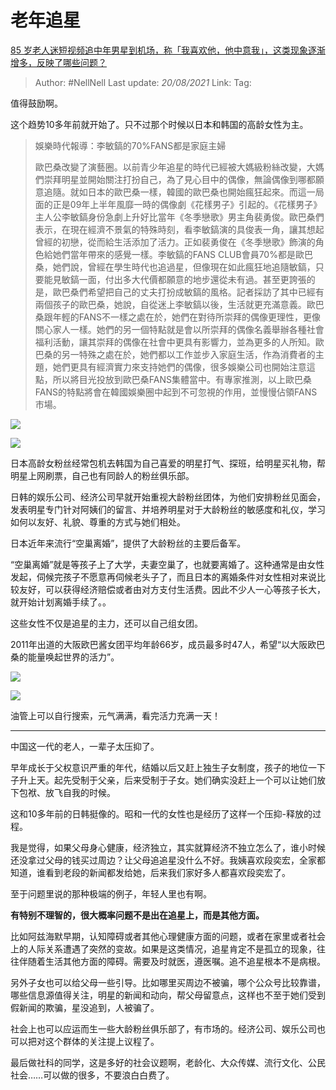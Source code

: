 # 老年追星
[85 岁老人迷短视频追中年男星到机场，称「我喜欢他，他中意我」，这类现象逐渐增多，反映了哪些问题？](https://www.zhihu.com/question/426683956/answer/1536416590)

> Author: #NellNell
> Last update: *20/08/2021*
> Link:
> Tag:

值得鼓励啊。

这个趋势10多年前就开始了。只不过那个时候以日本和韩国的高龄女性为主。

> 娛樂時代報導：李敏鎬的70%FANS都是家庭主婦
>
> 歐巴桑改變了演藝圈。以前青少年追星的時代已經被大媽級粉絲改變，大媽們崇拜明星並開始關注打扮自己，為了見心目中的偶像，無論偶像到哪都願意追隨。就如日本的歐巴桑一樣，韓國的歐巴桑也開始瘋狂起來。而這一局面的正是09年上半年風靡一時的偶像劇《花樣男子》引起的。《花樣男子》主人公李敏鎬身份急劇上升好比當年《冬季戀歌》男主角裴勇俊。歐巴桑們表示，在現在經濟不景氣的特殊時刻，看李敏鎬演的具俊表一角，讓其想起曾經的初戀，從而給生活添加了活力。正如裴勇俊在《冬季戀歌》飾演的角色給她們當年帶來的感覺一樣。李敏鎬的FANS CLUB會員70%都是歐巴桑，她們說，曾經在學生時代也追過星，但像現在如此瘋狂地追隨敏鎬，只要能見敏鎬一面，付出多大代價都願意的地步還從未有過。甚至更誇張的是，歐巴桑們希望把自己的丈夫打扮成敏鎬的風格。記者採訪了其中已經有兩個孩子的歐巴桑，她說，自從迷上李敏鎬以後，生活就更充滿意義。歐巴桑跟年輕的FANS不一樣之處在於，她們在對待所崇拜的偶像更理性，更像關心家人一樣。她們的另一個特點就是會以所崇拜的偶像名義舉辦各種社會福利活動，讓其崇拜的偶像在社會中更具有影響力，並為更多的人所知。歐巴桑的另一特殊之處在於，她們都以工作並步入家庭生活，作為消費者的主題，她們更具有經濟實力來支持她們的偶像，很多娛樂公司也開始注意這點，所以將目光投放到歐巴桑FANS集體當中。有專家推測，以上歐巴桑FANS的特點將會在韓國娛樂圈中起到不可忽視的作用，並慢慢佔領FANS市場。

![](https://pic1.zhimg.com/50/v2-3b2856c66baf1ff3bffd540cc723077a_720w.jpg?source=c8b7c179)

![](https://pic1.zhimg.com/80/v2-3b2856c66baf1ff3bffd540cc723077a_720w.jpg?source=c8b7c179)

日本高龄女粉丝经常包机去韩国为自己喜爱的明星打气、探班，给明星买礼物，帮明星上网刷票，自己也有同龄人的粉丝俱乐部。

日韩的娱乐公司、经济公司早就开始重视大龄粉丝团体，为他们安排粉丝见面会，发表明星专门针对阿姨们的留言、并培养明星对于大龄粉丝的敏感度和礼仪，学习如何以友好、礼貌、尊重的方式与她们相处。

日本近年来流行“空巢离婚”，提供了大龄粉丝的主要后备军。

“空巢离婚”就是等孩子上了大学，夫妻空巢了，也就要离婚了。这种通常是由女性发起，伺候完孩子不愿意再伺候老头子了，而且日本的离婚条件对女性相对来说比较友好，可以获得经济赔偿或者由对方支付生活费。因此不少人一心等孩子长大，就开始计划离婚手续了。。

这些女性不仅是追星的主力，还可以自己组女团。

2011年出道的大阪欧巴酱女团平均年龄66岁，成员最多时47人，希望“以大阪欧巴桑的能量唤起世界的活力”。

![](https://pic1.zhimg.com/50/v2-f76189fffb776185ac73dd11bd0d91f6_720w.jpg?source=c8b7c179)

![](https://pic1.zhimg.com/80/v2-f76189fffb776185ac73dd11bd0d91f6_720w.jpg?source=c8b7c179)

油管上可以自行搜索，元气满满，看完活力充满一天！

---

中国这一代的老人，一辈子太压抑了。

早年成长于父权意识严重的年代，结婚以后又赶上独生子女制度，孩子的地位一下子升上天。起先受制于父亲，后来受制于子女。她们确实没赶上一个可以让她们放下包袱、放飞自我的时候。

这和10多年前的日韩挺像的。昭和一代的女性也是经历了这样一个压抑-释放的过程。

我是觉得，如果父母身心健康，经济独立，其实就算经济不独立怎么了，谁小时候还没拿过父母的钱买过周边？让父母追追星没什么不好。我姨喜欢段奕宏，全家都知道，谁看到老段的新闻都发给她，后来我们家好多人都喜欢段奕宏了。

至于问题里说的那种极端的例子，年轻人里也有啊。

**有特别不理智的，很大概率问题不是出在追星上，而是其他方面。**

比如阿兹海默早期，认知障碍或者其他心理健康方面的问题，或者在家里或者社会上的人际关系遭遇了突然的变故。如果是这类情况，追星肯定不是孤立的现象，往往伴随着生活其他方面的障碍。需要及时就医，遵医嘱。追不追星根本不是病根。

另外子女也可以给父母一些引导。比如哪里买周边不被骗，哪个公众号比较靠谱，哪些信息源值得关注，明星的新闻和动向，帮父母留意点，这样也不至于她们受到假新闻的欺骗，星没追到，人被骗了。

社会上也可以应运而生一些大龄粉丝俱乐部了，有市场的。经济公司、娱乐公司也可以把对这个群体的关注提上议程了。

最后做社科的同学，这是多好的社会议题啊，老龄化、大众传媒、流行文化、公民社会……可以做的很多，不要浪白白费了。
